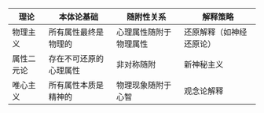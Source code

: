
| 理论       | 本体论基础             | 随附性关系             | 解释策略                 |
| ---------- | ---------------------- | ---------------------- | ------------------------ |
| 物理主义   | 所有属性最终是物理的   | 心理属性随附于物理属性 | 还原解释（如神经还原论） |
| 属性二元论 | 存在不可还原的心理属性 | 非对称随附             | 新神秘主义               |
| 唯心主义   | 所有属性本质是精神的   | 物理现象随附于心智     | 观念论解释               |
